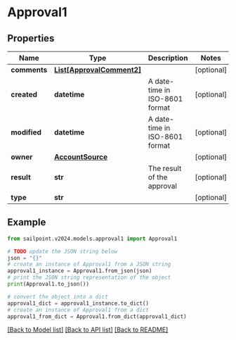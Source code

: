 # Approval1


## Properties

Name | Type | Description | Notes
------------ | ------------- | ------------- | -------------
**comments** | [**List[ApprovalComment2]**](ApprovalComment2.md) |  | [optional] 
**created** | **datetime** | A date-time in ISO-8601 format | [optional] 
**modified** | **datetime** | A date-time in ISO-8601 format | [optional] 
**owner** | [**AccountSource**](AccountSource.md) |  | [optional] 
**result** | **str** | The result of the approval | [optional] 
**type** | **str** |  | [optional] 

## Example

```python
from sailpoint.v2024.models.approval1 import Approval1

# TODO update the JSON string below
json = "{}"
# create an instance of Approval1 from a JSON string
approval1_instance = Approval1.from_json(json)
# print the JSON string representation of the object
print(Approval1.to_json())

# convert the object into a dict
approval1_dict = approval1_instance.to_dict()
# create an instance of Approval1 from a dict
approval1_from_dict = Approval1.from_dict(approval1_dict)
```
[[Back to Model list]](../README.md#documentation-for-models) [[Back to API list]](../README.md#documentation-for-api-endpoints) [[Back to README]](../README.md)



